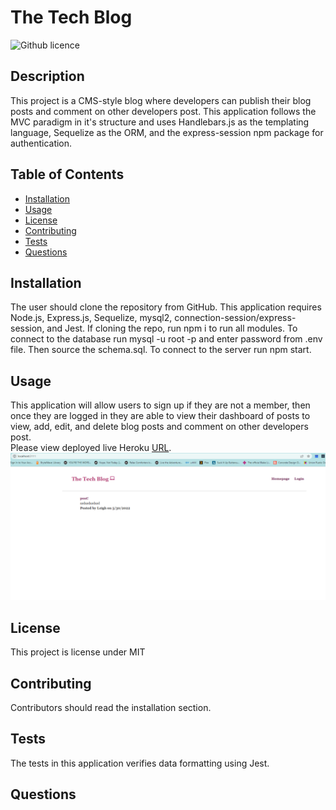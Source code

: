 # The Tech Blog 
![Github licence](http://img.shields.io/badge/license-MIT-blue.svg)

## Description 
This project is a CMS-style blog where developers can publish their blog posts and comment on other developers post. This application follows the MVC paradigm in it's structure and uses Handlebars.js as the templating language, Sequelize as the ORM, and the express-session npm package for authentication. 

## Table of Contents
* [Installation](#installation)
* [Usage](#usage)
* [License](#license)
* [Contributing](#contributing)
* [Tests](#tests)
* [Questions](#questions)

## Installation 
The user should clone the repository from GitHub. This application requires Node.js, Express.js, Sequelize, mysql2, connection-session/express-session, and  Jest. If cloning the repo, run npm i to run all modules. To connect to the database run mysql -u root -p and enter password from .env file. Then source the schema.sql. To connect to the server run npm start. 

## Usage 
This application will allow users to sign up if they are not a member, then once they are logged in they are able to view their dashboard of posts to view, add, edit, and delete blog posts and comment on other developers post. <br>
Please view deployed live Heroku [URL](https://shrouded-eyrie-14601.herokuapp.com/).<br>
![](./assets/images/Capture.PNG)

## License 
This project is license under MIT

## Contributing 
Contributors should read the installation section. 

## Tests
The tests in this application verifies data formatting using Jest.  

## Questions
